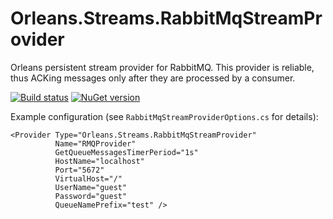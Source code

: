 # Orleans.Streams.RabbitMqStreamProvider
Orleans persistent stream provider for RabbitMQ. This provider is reliable, thus ACKing messages only after they are processed by a consumer.

[![Build status](https://ci.appveyor.com/api/projects/status/vt48gs9gtghynyit?svg=true)](https://ci.appveyor.com/project/zitmen65687/orleans-streams-rabbitmqstreamprovider)
[![NuGet version](https://badge.fury.io/nu/Orleans.Streams.RabbitMqStreamProvider.svg)](https://badge.fury.io/nu/Orleans.Streams.RabbitMqStreamProvider)

Example configuration (see `RabbitMqStreamProviderOptions.cs` for details):
```
<Provider Type="Orleans.Streams.RabbitMqStreamProvider"
          Name="RMQProvider"
          GetQueueMessagesTimerPeriod="1s"
          HostName="localhost"
          Port="5672"
          VirtualHost="/"
          UserName="guest"
          Password="guest"
          QueueNamePrefix="test" />
```
